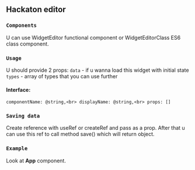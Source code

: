 ## Hackaton editor 

### `Components`

U can use WidgetEditor functional component or WidgetEditorClass ES6 class component.

### `Usage`

U should provide 2 props: 
`data` - if u wanna load this widget with initial state<br>
`types` - array of types that you can use further<br>
#### Interface:
  `componentName: @string,<br>
  displayName: @string,<br>
  props: []`

### `Saving data`

Create reference with useRef or createRef and pass as a prop.
After that u can use this ref to call method save() which will return object.

### `Example`

Look at **App** component.
